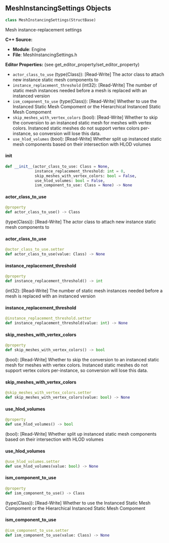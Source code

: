 ## MeshInstancingSettings Objects

```python
class MeshInstancingSettings(StructBase)
```

Mesh instance-replacement settings

**C++ Source:**

- **Module**: Engine
- **File**: MeshInstancingSettings.h

**Editor Properties:** (see get_editor_property/set_editor_property)

- ``actor_class_to_use`` (type(Class)):  [Read-Write] The actor class to attach new instance static mesh components to
- ``instance_replacement_threshold`` (int32):  [Read-Write] The number of static mesh instances needed before a mesh is replaced with an instanced version
- ``ism_component_to_use`` (type(Class)):  [Read-Write] Whether to use the Instanced Static Mesh Compoment or the Hierarchical Instanced Static Mesh Compoment
- ``skip_meshes_with_vertex_colors`` (bool):  [Read-Write] Whether to skip the conversion to an instanced static mesh for meshes with vertex colors.
  Instanced static meshes do not support vertex colors per-instance, so conversion will lose
  this data.
- ``use_hlod_volumes`` (bool):  [Read-Write] Whether split up instanced static mesh components based on their intersection with HLOD volumes

<a id="unreal.MeshInstancingSettings.__init__"></a>

#### __init__

```python
def __init__(actor_class_to_use: Class = None,
             instance_replacement_threshold: int = 0,
             skip_meshes_with_vertex_colors: bool = False,
             use_hlod_volumes: bool = False,
             ism_component_to_use: Class = None) -> None
```

<a id="unreal.MeshInstancingSettings.actor_class_to_use"></a>

#### actor_class_to_use

```python
@property
def actor_class_to_use() -> Class
```

(type(Class)):  [Read-Write] The actor class to attach new instance static mesh components to

<a id="unreal.MeshInstancingSettings.actor_class_to_use"></a>

#### actor_class_to_use

```python
@actor_class_to_use.setter
def actor_class_to_use(value: Class) -> None
```

<a id="unreal.MeshInstancingSettings.instance_replacement_threshold"></a>

#### instance_replacement_threshold

```python
@property
def instance_replacement_threshold() -> int
```

(int32):  [Read-Write] The number of static mesh instances needed before a mesh is replaced with an instanced version

<a id="unreal.MeshInstancingSettings.instance_replacement_threshold"></a>

#### instance_replacement_threshold

```python
@instance_replacement_threshold.setter
def instance_replacement_threshold(value: int) -> None
```

<a id="unreal.MeshInstancingSettings.skip_meshes_with_vertex_colors"></a>

#### skip_meshes_with_vertex_colors

```python
@property
def skip_meshes_with_vertex_colors() -> bool
```

(bool):  [Read-Write] Whether to skip the conversion to an instanced static mesh for meshes with vertex colors.
Instanced static meshes do not support vertex colors per-instance, so conversion will lose
this data.

<a id="unreal.MeshInstancingSettings.skip_meshes_with_vertex_colors"></a>

#### skip_meshes_with_vertex_colors

```python
@skip_meshes_with_vertex_colors.setter
def skip_meshes_with_vertex_colors(value: bool) -> None
```

<a id="unreal.MeshInstancingSettings.use_hlod_volumes"></a>

#### use_hlod_volumes

```python
@property
def use_hlod_volumes() -> bool
```

(bool):  [Read-Write] Whether split up instanced static mesh components based on their intersection with HLOD volumes

<a id="unreal.MeshInstancingSettings.use_hlod_volumes"></a>

#### use_hlod_volumes

```python
@use_hlod_volumes.setter
def use_hlod_volumes(value: bool) -> None
```

<a id="unreal.MeshInstancingSettings.ism_component_to_use"></a>

#### ism_component_to_use

```python
@property
def ism_component_to_use() -> Class
```

(type(Class)):  [Read-Write] Whether to use the Instanced Static Mesh Compoment or the Hierarchical Instanced Static Mesh Compoment

<a id="unreal.MeshInstancingSettings.ism_component_to_use"></a>

#### ism_component_to_use

```python
@ism_component_to_use.setter
def ism_component_to_use(value: Class) -> None
```

<a id="unreal.MeshReductionSettings"></a>